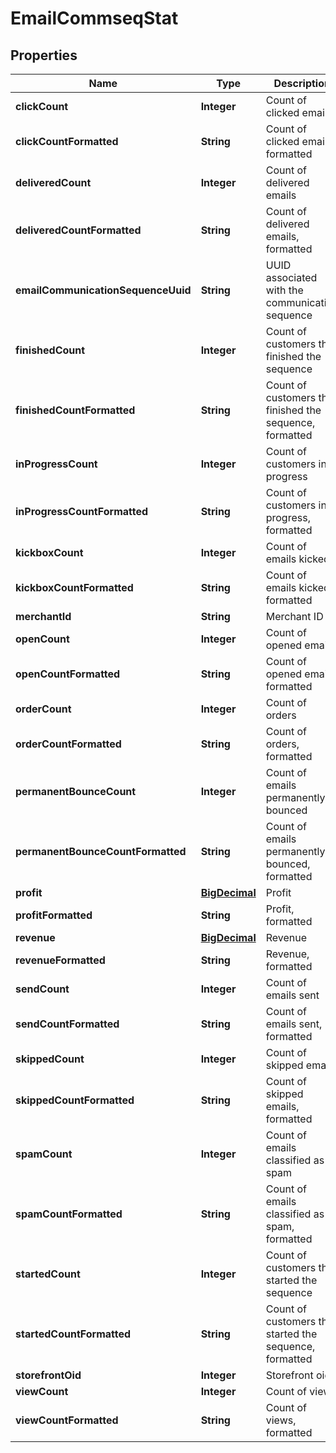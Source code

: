 
# EmailCommseqStat

## Properties
Name | Type | Description | Notes
------------ | ------------- | ------------- | -------------
**clickCount** | **Integer** | Count of clicked emails |  [optional]
**clickCountFormatted** | **String** | Count of clicked emails, formatted |  [optional]
**deliveredCount** | **Integer** | Count of delivered emails |  [optional]
**deliveredCountFormatted** | **String** | Count of delivered emails, formatted |  [optional]
**emailCommunicationSequenceUuid** | **String** | UUID associated with the communication sequence |  [optional]
**finishedCount** | **Integer** | Count of customers that finished the sequence |  [optional]
**finishedCountFormatted** | **String** | Count of customers that finished the sequence, formatted |  [optional]
**inProgressCount** | **Integer** | Count of customers in progress |  [optional]
**inProgressCountFormatted** | **String** | Count of customers in progress, formatted |  [optional]
**kickboxCount** | **Integer** | Count of emails kicked |  [optional]
**kickboxCountFormatted** | **String** | Count of emails kicked, formatted |  [optional]
**merchantId** | **String** | Merchant ID |  [optional]
**openCount** | **Integer** | Count of opened emails |  [optional]
**openCountFormatted** | **String** | Count of opened emails, formatted |  [optional]
**orderCount** | **Integer** | Count of orders |  [optional]
**orderCountFormatted** | **String** | Count of orders, formatted |  [optional]
**permanentBounceCount** | **Integer** | Count of emails permanently bounced |  [optional]
**permanentBounceCountFormatted** | **String** | Count of emails permanently bounced, formatted |  [optional]
**profit** | [**BigDecimal**](BigDecimal.md) | Profit |  [optional]
**profitFormatted** | **String** | Profit, formatted |  [optional]
**revenue** | [**BigDecimal**](BigDecimal.md) | Revenue |  [optional]
**revenueFormatted** | **String** | Revenue, formatted |  [optional]
**sendCount** | **Integer** | Count of emails sent |  [optional]
**sendCountFormatted** | **String** | Count of emails sent, formatted |  [optional]
**skippedCount** | **Integer** | Count of skipped emails |  [optional]
**skippedCountFormatted** | **String** | Count of skipped emails, formatted |  [optional]
**spamCount** | **Integer** | Count of emails classified as spam |  [optional]
**spamCountFormatted** | **String** | Count of emails classified as spam, formatted |  [optional]
**startedCount** | **Integer** | Count of customers that started the sequence |  [optional]
**startedCountFormatted** | **String** | Count of customers that started the sequence, formatted |  [optional]
**storefrontOid** | **Integer** | Storefront oid |  [optional]
**viewCount** | **Integer** | Count of views |  [optional]
**viewCountFormatted** | **String** | Count of views, formatted |  [optional]



